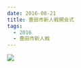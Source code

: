 ```yaml
---
date: 2016-08-21
title: 豊田市新人戦開会式
tags:
  - 2016
  - 豊田市新人戦
---
```


![](/images/2016-08-21--main.jpg)
